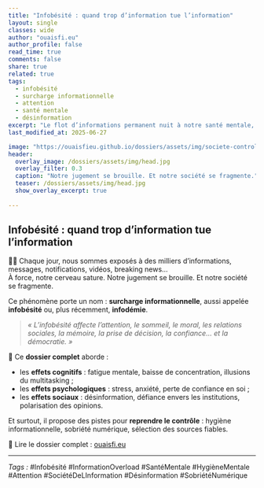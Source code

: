 ```yaml
---
title: "Infobésité : quand trop d’information tue l’information"
layout: single
classes: wide
author: "ouaisfi.eu"
author_profile: false
read_time: true
comments: false
share: true
related: true
tags:
  - infobésité
  - surcharge informationnelle
  - attention
  - santé mentale
  - désinformation
excerpt: "Le flot d’informations permanent nuit à notre santé mentale, notre esprit critique et notre capacité d’agir. Ce dossier décrypte les effets profonds de la surinformation."
last_modified_at: 2025-06-27

image: "https://ouaisfieu.github.io/dossiers/assets/img/societe-controle-frictions.jpg"
header:
  overlay_image: /dossiers/assets/img/head.jpg
  overlay_filter: 0.3
  caption: "Notre jugement se brouille. Et notre société se fragmente."
  teaser: /dossiers/assets/img/head.jpg
  show_overlay_excerpt: true
  
---
```


## Infobésité : quand trop d’information tue l’information

📱📢 Chaque jour, nous sommes exposés à des milliers d’informations, messages, notifications, vidéos, breaking news…  
À force, notre cerveau sature. Notre jugement se brouille. Et notre société se fragmente.

Ce phénomène porte un nom : **surcharge informationnelle**, aussi appelée **infobésité** ou, plus récemment, **infodémie**.

> *« L’infobésité affecte l’attention, le sommeil, le moral, les relations sociales, la mémoire, la prise de décision, la confiance… et la démocratie. »*

📌 Ce **dossier complet** aborde :
- les **effets cognitifs** : fatigue mentale, baisse de concentration, illusions du multitasking ;
- les **effets psychologiques** : stress, anxiété, perte de confiance en soi ;
- les **effets sociaux** : désinformation, défiance envers les institutions, polarisation des opinions.

Et surtout, il propose des pistes pour **reprendre le contrôle** : hygiène informationnelle, sobriété numérique, sélection des sources fiables.

📘 Lire le dossier complet : [ouaisfi.eu](https://ouaisfi.eu/viewtopic.php?t=65)

---

_Tags :_ #Infobésité #InformationOverload #SantéMentale #HygièneMentale #Attention #SociétéDeLInformation #Désinformation #SobriétéNumérique
